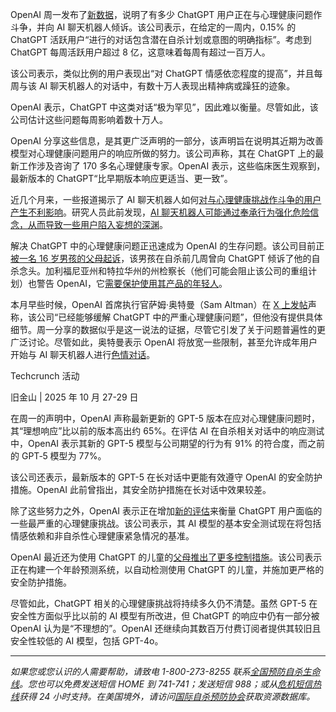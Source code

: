 OpenAI 周一发布了[新数据](https://openai.com/index/strengthening-chatgpt-responses-in-sensitive-conversations/)，说明了有多少 ChatGPT 用户正在与心理健康问题作斗争，并向 AI 聊天机器人倾诉。该公司表示，在给定的一周内，0.15% 的 ChatGPT 活跃用户“进行的对话包含潜在自杀计划或意图的明确指标”。考虑到 ChatGPT 每周活跃用户超过 8 亿，这意味着每周有超过一百万人。

该公司表示，类似比例的用户表现出“对 ChatGPT 情感依恋程度的提高”，并且每周与该 AI 聊天机器人的对话中，有数十万人表现出精神病或躁狂的迹象。

OpenAI 表示，ChatGPT 中这类对话“极为罕见”，因此难以衡量。尽管如此，该公司估计这些问题每周影响着数十万人。

OpenAI 分享这些信息，是其更广泛声明的一部分，该声明旨在说明其近期为改善模型对心理健康问题用户的响应所做的努力。该公司声称，其在 ChatGPT 上的最新工作涉及咨询了 170 多名心理健康专家。OpenAI 表示，这些临床医生观察到，最新版本的 ChatGPT“比早期版本响应更适当、更一致”。

近几个月来，一些报道揭示了 AI 聊天机器人如何[对](https://www.nytimes.com/2025/08/08/technology/ai-chatbots-delusions-chatgpt.html)[与心理健康挑战作斗争的用户产生不利影响](https://www.nytimes.com/2025/08/08/technology/ai-chatbots-delusions-chatgpt.html)。研究人员此前发现，[AI 聊天机器人可能通过奉承行为强化危险信念，从而导致一些用户陷入妄想的深渊](https://techcrunch.com/2025/10/02/ex-openai-researcher-dissects-one-of-chatgpts-delusional-spirals/)。

解决 ChatGPT 中的心理健康问题正迅速成为 OpenAI 的生存问题。该公司目前正[被一名 16 岁男孩的父母起诉](https://techcrunch.com/2025/08/26/parents-sue-openai-over-chatgpts-role-in-sons-suicide/)，该男孩在自杀前几周曾向 ChatGPT 倾诉了他的自杀念头。加利福尼亚州和特拉华州的州检察长（他们可能会阻止该公司的重组计划）也警告 OpenAI，它[需要保护](https://www.politico.com/news/2025/09/05/california-delaware-ags-blast-openai-over-youth-safety-00546677)[使用其产品的年轻人](https://www.politico.com/news/2025/09/05/california-delaware-ags-blast-openai-over-youth-safety-00546677)。

本月早些时候，OpenAI 首席执行官萨姆·奥特曼（Sam Altman）在 [X 上发帖](https://x.com/sama/status/1978129344598827128?ref_src=twsrc%5Etfw%7Ctwcamp%5Etweetembed%7Ctwterm%5E1978129344598827128%7Ctwgr%5E95fbf6288fb57a282d28e89d870a98e71a8387d5%7Ctwcon%5Es1_&ref_url=https%3A%2F%2Ftechcrunch.com%2F2025%2F10%2F14%2Fsam-altman-says-chatgpt-will-soon-allow-erotica-for-adult-users%2F)声称，该公司“已经能够缓解 ChatGPT 中的严重心理健康问题”，但他没有提供具体细节。周一分享的数据似乎是这一说法的证据，尽管它引发了关于问题普遍性的更广泛讨论。尽管如此，奥特曼表示 OpenAI 将放宽一些限制，甚至允许成年用户开始与 AI 聊天机器人进行[色情对话](https://techcrunch.com/2025/10/14/sam-altman-says-chatgpt-will-soon-allow-erotica-for-adult-users/)。

Techcrunch 活动

旧金山
|
2025 年 10 月 27-29 日

在周一的声明中，OpenAI 声称最新更新的 GPT-5 版本在应对心理健康问题时，其“理想响应”比以前的版本高出约 65%。在评估 AI 在自杀相关对话中的响应测试中，OpenAI 表示其新的 GPT-5 模型与公司期望的行为有 91% 的符合度，而之前的 GPT‑5 模型为 77%。

该公司还表示，最新版本的 GPT-5 在长对话中更能有效遵守 OpenAI 的安全防护措施。OpenAI 此前曾指出，其安全防护措施在长对话中效果较差。

除了这些努力之外，OpenAI 表示正在增加[新的评估](https://cdn.openai.com/pdf/3da476af-b937-47fb-9931-88a851620101/addendum-to-gpt-5-system-card-sensitive-conversations.pdf)来衡量 ChatGPT 用户面临的一些最严重的心理健康挑战。该公司表示，其 AI 模型的基本安全测试现在将包括情感依赖和非自杀性心理健康紧急情况的基准。

OpenAI 最近还为使用 ChatGPT 的儿童的[父母推出了更多控制措施](https://openai.com/index/introducing-parental-controls/)。该公司表示正在构建一个年龄预测系统，以自动检测使用 ChatGPT 的儿童，并施加更严格的安全防护措施。

尽管如此，ChatGPT 相关的心理健康挑战将持续多久仍不清楚。虽然 GPT-5 在安全性方面似乎比以前的 AI 模型有所改进，但 ChatGPT 的响应中仍有一部分被 OpenAI 认为是“不理想的”。OpenAI 还继续向其数百万付费订阅者提供其较旧且安全性较低的 AI 模型，包括 GPT-4o。

---

*如果您或您认识的人需要帮助，请致电 1-800-273-8255 联系*[*全国预防自杀生命线*](https://suicidepreventionlifeline.org/)*。您也可以免费发送短信 HOME 到 741-741；发送短信 988；或从*[*危机短信热线*](http://www.crisistextline.org/)*获得 24 小时支持。在美国境外，请访问*[*国际自杀预防协会*](https://www.iasp.info/resources/Crisis_Centres/)*获取资源数据库。*